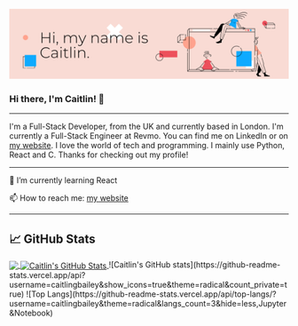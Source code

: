 <!-- **caitlingbailey/caitlingbailey** is a ✨ _special_ ✨ repository because its `README.md` (this file) appears on your GitHub profile. -->
[![Header](https://raw.githubusercontent.com/caitlingbailey/caitlingbailey/master/assets/github%20banner.png "Header")](http://www.caitlingbailey.com)
### Hi there, I'm Caitlin! 👋

---

I'm a Full-Stack Developer, from the UK and currently based in London. I'm currently a Full-Stack Engineer at Revmo. You can find me on LinkedIn or on [my website](http://www.caitlingbailey.com). I love the world of tech and programming. I mainly use Python, React and C. Thanks for checking out my profile!

---


🌱 I’m currently learning React

📫 How to reach me: [my website](http://www.caitlingbailey.com)

---
## &#x1f4c8; GitHub Stats

<a href="https://github.com/CaitlinGBailey/CaitlinGBailey">
  <img align="center" src="https://github-readme-stats.vercel.app/api/top-langs/?username=CaitlinGBailey&hide=java,html,tex,less&title_color=ffffff&text_color=c9cacc&icon_color=2bbc8a&bg_color=1d1f21&langs_count=3" />
</a>
<a href="https://github.com/CaitlinGBailey/CaitlinGBailey">
  <img align="center" src="https://github-readme-stats.vercel.app/api?username=CaitlinGBailey&show_icons=true&line_height=27&count_private=true&title_color=ffffff&text_color=c9cacc&icon_color=2bbc8a&bg_color=1d1f21" alt="Caitlin's GitHub Stats" />
</a>
<!-- [![Caitlin's GitHub stats](https://github-readme-stats.vercel.app/api?username=caitlingbailey)](https://github.com/anuraghazra/github-readme-stats) -->
![Caitlin's GitHub stats](https://github-readme-stats.vercel.app/api?username=caitlingbailey&show_icons=true&theme=radical&count_private=true)
![Top Langs](https://github-readme-stats.vercel.app/api/top-langs/?username=caitlingbailey&theme=radical&langs_count=3&hide=less,Jupyter&Notebook)

<!--

Here are some ideas to get you started:

- 🔭 I’m currently working on ...
- 🌱 I’m currently learning ...
- 👯 I’m looking to collaborate on ...
- 🤔 I’m looking for help with ...
- 💬 Ask me about ...
- 📫 How to reach me: ...
- 😄 Pronouns: ...
- ⚡ Fun fact: ...
-->
